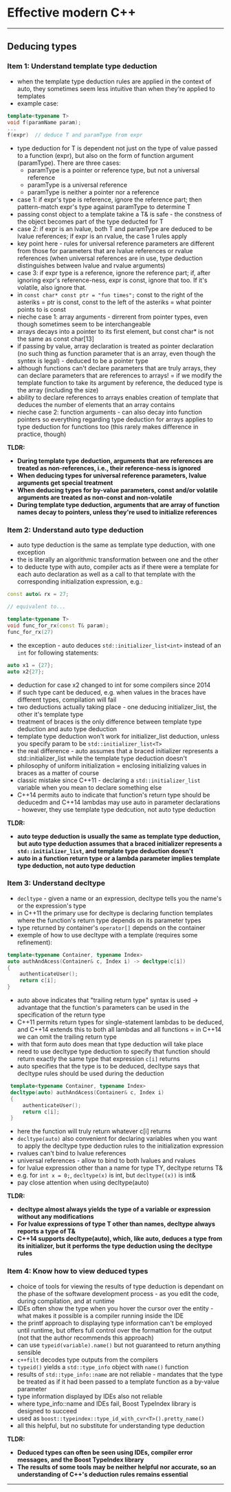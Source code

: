 # Effective modern C++

****

## Deducing types

### Item 1: Understand template type deduction

- when the template type deduction rules are applied in the context of auto, they sometimes seem less intuitive than when they're applied to templates
- example case:
```C++
template<typename T>
void f(paramName param);
...
f(expr)  // deduce T and paramType from expr
```
- type deduction for T is dependent not just on the type of value passed to a function (expr), but also on the form of function argument (paramType). There are three cases:
    - paramType is a pointer or reference type, but not a universal reference
    - paramType is a universal reference
    - paramType is neither a pointer nor a reference
- case 1: if expr's type is reference, ignore the reference part; then pattern-match expr's type against paramType to determine T
- passing const object to a template takine a T& is safe - the constness of the object becomes part of the type deducted for T
- case 2: if expr is an lvalue, both T and paramType are deduced to be lvalue references; if expr is an rvalue, the case 1 rules apply
- key point here - rules for universal reference parameters are different from those for parameters that are lvalue references or rvalue references (when universal references are in use, type deduction distinguishes between lvalue and rvalue arguments)
- case 3: if expr type is a reference, ignore the reference part; if, after ignoring expr's reference-ness, expr is const, ignore that too. If it's volatile, also ignore that.
- in `const char* const ptr = "fun times";` const to the right of the asteriks = ptr is const, const to the left of the asteriks = what pointer points to is const
- nieche case 1: array arguments - dirrerent from pointer types, even though sometimes seem to be interchangeable
- arrays decays into a pointer to its first element, but const char* is not the same as const char[13]
- if passing by value, array declaration is treated as pointer declaration (no such thing as function parameter that is an array, even though the syntex is legal) - deduced to be a pointer type
- although functions can't declare parameters that are truly arrays, they can declare parameters that are references to arrays! = if we modify the template function to take its argument by reference, the deduced type is the array (including the size)
- ability to declare references to arrays enables creation of template that deduces the number of elements that an array contains
- nieche case 2: function arguments - can also decay into function pointers so everything regarding type deduction for arrays applies to type deduction for functions too (this rarely makes difference in practice, though)

**TLDR:**
- **During template type deduction, arguments that are references are treated as non-references, i.e., their reference-ness is ignored**
- **When deducing types for universal reference parameters, lvalue arguments get special treatment**
- **When deducing types for by-value parameters, const and/or volatile arguments are treated as non-const and non-volatile**
- **During template type deduction, arguments that are array of function names decay to pointers, unless they're used to initialize references**

### Item 2: Understand auto type deduction

- auto type deduction is the same as template type deduction, with one exception
- the is literally an algorithmic transformation between one and the other
- to deducte type with auto, compiler acts as if there were a template for each auto declaration as well as a call to that template with the corresponding initialization expression, e.g.:
```C++
const auto& rx = 27;

// equivalent to...

template<typename T>
void func_for_rx(const T& param);
func_for_rx(27)
```

 - the exception - auto deduces `std::initializer_list<int>` instead of an `int` for following statements:

 ```C++
 auto x1 = {27};
 auto x2{27};
 ```
 - deduction for case x2 changed to int for some compilers since 2014
 - if such type cant be deduced, e.g. when values in the braces have different types, compilation will fail
 - two deductions actually taking place - one deducing initializer_list, the other it's template type
 - treatment of braces is the only difference between template type deduction and auto type deduction
 - template type deduction won't work for initializer_list deduction, unless you specify param to be `std::initializer_list<T>`
 - the real difference - auto assumes that a braced initializer represents a std::initializer_list while the template type deduction doesn't
 - philosophy of uniform initialization = enclosing initializing values in braces as a matter of course
 - classic mistake since C++11 - declaring a `std::initializer_list` variable when you mean to declare something else
 - C++14 permits auto to indicate that function's return type should be deducedm and C++14 lambdas may use auto in parameter declarations - however, they use template type dedcution, not auto type deduction

 **TLDR:**
 - **auto teype deduction is usually the same as template type deduction, but auto type deduction assumes that a braced initializer represents a `std::initializer_list`, and template type deduction doesn't**
 - **auto in a function return type or a lambda parameter implies template type deduction, not auto type deduction**

 ### Item 3: Understand decltype

 - `decltype` - given a name or an expression, decltype tells you the name's or the expression's type
 - in C++11 the primary use for decltype is declaring function templates where the function's return type depends on its parameter types
 - type returned by container's `operator[]` depends on the container
 - exemple of how to use decltype with a template (requires some refinement):
 ```C++
 template<typename Container, typename Index>
 auto authAndAcess(Container& c, Index i) -> decltype(c[i])
 {
     authenticateUser();
     return c[i];
 }
 ```
- auto above indicates that "trailing return type" syntax is used -> advantage that the function's parameters can be used in the specification of the return type
- C++11 permits return types for single-statement lambdas to be deduced, and C++14 extends this to both all lambdas and all functions = in C++14 we can omit the trailing return type
- with that form auto does mean that type deduction will take place
- need to use decltype type deduction to specify that function should return exactly the same type that expression `c[i]` returns
- auto specifies that the type is to be deduced, decltype says that decltype rules should be used during the deduction
```C++
 template<typename Container, typename Index>
 decltype(auto) authAndAcess(Container& c, Index i)
 {
     authenticateUser();
     return c[i];
 }
```
- here the function will truly return whatever c[i] returns
- `decltype(auto)` also convenient for declaring variables when you want to apply the decltype type deduction rules to the initialization expression
- rvalues can't bind to lvalue references
- universal references - allow to bind to both lvalues and rvalues
- for lvalue expression other than a name for type TY, decltype returns T&
- e.g. for `int x = 0;`, `decltype(x)` is int, but `decltype((x))` is int&
- pay close attention when using decltype(auto)

**TLDR:**
- **decltype almost always yields the type of a variable or expression without any modifications**
- **For lvalue expressions of type T other than names, decltype always reports a type of T&**
- **C++14 supports decltype(auto), which, like auto, deduces a type from its initializer, but it performs the type deduction using the decltype rules**

 ### Item 4: Know how to view deduced types

 - choice of tools for viewing the results of type deduction is dependant on the phase of the software development process - as you edit the code, during compilation, and at runtime
- IDEs often show the type when you hover the cursor over the entity - what makes it possible is a compiler running inside the IDE
- the printf approach to displaying type information  can't be employed until runtime, but offers full control over the formattion for the output (not that the author recommends this approach)
- can use `typeid(variable).name()` but not guaranteed to return anything sensible
- `c++filt` decodes type outputs from the compilers
- `typeid()` yields a `std::type_info` object with `name()` function
- results of `std::type_info::name` are not reliable - mandates that the type be treated as if it had been passed to a template function as a by-value parameter
- type information displayed by IDEs also not reliable
- where type_info::name and IDEs fail, Boost TypeIndex library is designed to succeed
- used as `boost::typeindex::type_id_with_cvr<T>().pretty_name()`
- all this helpful, but no substitute for understanding type deduction

**TLDR:**
- **Deduced types can often be seen using IDEs, compiler error messages, and the Boost TypeIndex library**
- **The results of some tools may be neither helpful nor accurate, so an understanding of C++'s deduction rules remains essential**

****


